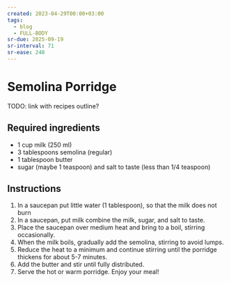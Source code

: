 ```yaml
---
created: 2023-04-29T00:00+03:00
tags:
  - blog
  - FULL-BODY
sr-due: 2025-09-19
sr-interval: 71
sr-ease: 248
---
```


# Semolina Porridge

TODO: link with recipes outline?

## Required ingredients

- 1 cup milk (250 ml)
- 3 tablespoons semolina (regular)
- 1 tablespoon butter
- sugar (maybe 1 teaspoon) and salt to taste (less than 1/4 teaspoon)

## Instructions

1. In a saucepan put little water (1 tablespoon), so that the milk does not burn
2. In a saucepan, put milk combine the milk, sugar, and salt to taste.
3. Place the saucepan over medium heat and bring to a boil, stirring occasionally.
4. When the milk boils, gradually add the semolina, stirring to avoid lumps.
5. Reduce the heat to a minimum and continue stirring until the porridge thickens for about 5-7 minutes.
6. Add the butter and stir until fully distributed.
7. Serve the hot or warm porridge. Enjoy your meal!
